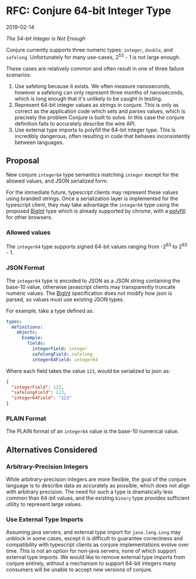 # RFC: Conjure 64-bit Integer Type

2019-02-14

_The 54-bit Integer is Not Enough_

Conjure currently supports three numeric types: `integer`, `double`, and `safelong`. Unfortunately for many use-cases, 2<sup>53</sup> - 1 is not large enough.

These cases are relatively common and often result in one of three failure scenarios:
1. Use safelong because it exists. We often measure nanoseconds, however a safelong can only represent three months of nanoseconds, which is long enough that it's unlikely to be caught in testing.
1. Represent 64-bit integer values as strings in conjure. This is only as correct as the application code which sets and parses values, which is precisely the problem Conjure is built to solve. In this case the conjure definition fails to accurately describe the wire API.
1. Use external type imports to polyfill the 64-bit integer type. This is incredibly dangerous, often resulting in code that behaves inconsistently between languages.

## Proposal

New conjure `integer64` type semantics matching `integer` except for the allowed values, and JSON serialized form.

For the immediate future, typescript clients may represent these values using branded strings.
Once a serialization layer is implemented for the typescript client, they may take advantage the `integer64`
type using the proposed [BigInt](https://github.com/tc39/proposal-bigint) type which is already supported by
chrome, with a [polyfill](https://github.com/GoogleChromeLabs/jsbi) for other browsers.

### Allowed values

The `integer64` type supports signed 64-bit values ranging from -2<sup>63</sup> to 2<sup>63</sup> - 1.

### JSON Format

The `integer64` type is encoded to JSON as a JSON string containing the base-10 value, otherwise javascript
clients may transparently truncate numeric values. The [BigInt](https://github.com/tc39/proposal-bigint)
specification does not modify how json is parsed, so values must use existing JSON types.

For example, take a type defined as:

```yml
types:
  definitions:
    objects:
      Example:
        fields:
          integerField: integer
          safelongField: safelong
          integer64Field: integer64
```

Where each field takes the value `123`, would be serialized to json as:

```json
{
  "integerField": 123,
  "safelongField": 123,
  "integer64Field": "123"
}
```

### PLAIN Format

The PLAIN format of an `integer64` value is the base-10 numerical value.

## Alternatives Considered

### Arbitrary-Precision Integers

While arbitrary-precision integers are more flexible, the goal of the conjure language is to describe data as
accurately as possible, which does not align with arbitrary precision. The need for such a type is dramatically
less common than 64-bit values, and the existing `binary` type provides sufficient utility to represent large
values.

### Use External Type Imports

Assuming java servers, and external type import for `java.lang.Long` may unblock in some cases, except it is
difficult to guarantee correctness and compatibility with typescript clients as conjure implementations evolve over time.
This is not an option for non-java servers, none of which support external type imports.
We would like to remove external type imports from conjure entirely, without a mechanism to support 64-bit integers
many consumers will be unable to accept new versions of conjure.
